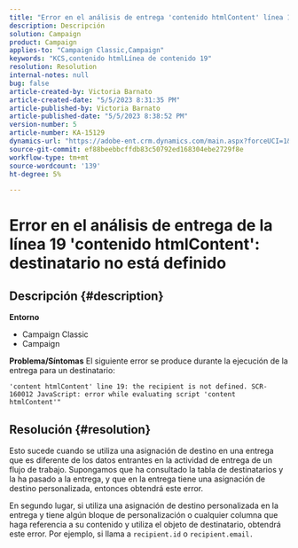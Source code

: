 ```yaml
---
title: "Error en el análisis de entrega 'contenido htmlContent' línea 19: destinatario no está definido"
description: Descripción
solution: Campaign
product: Campaign
applies-to: "Campaign Classic,Campaign"
keywords: "KCS,contenido htmlLínea de contenido 19"
resolution: Resolution
internal-notes: null
bug: false
article-created-by: Victoria Barnato
article-created-date: "5/5/2023 8:31:35 PM"
article-published-by: Victoria Barnato
article-published-date: "5/5/2023 8:38:52 PM"
version-number: 5
article-number: KA-15129
dynamics-url: "https://adobe-ent.crm.dynamics.com/main.aspx?forceUCI=1&pagetype=entityrecord&etn=knowledgearticle&id=0bfdd9cf-83eb-ed11-a7c6-6045bd0065f9"
source-git-commit: ef88beebbcffdb83c50792ed168304ebe2729f8e
workflow-type: tm+mt
source-wordcount: '139'
ht-degree: 5%

---
```


# Error en el análisis de entrega de la línea 19 &#39;contenido htmlContent&#39;: destinatario no está definido

## Descripción {#description}

<b>Entorno</b>
- Campaign Classic
- Campaign


<b>Problema/Síntomas</b>
El siguiente error se produce durante la ejecución de la entrega para un destinatario:

`'content htmlContent' line 19: the recipient is not defined. SCR-160012 JavaScript: error while evaluating script 'content htmlContent'"`


## Resolución {#resolution}


Esto sucede cuando se utiliza una asignación de destino en una entrega que es diferente de los datos entrantes en la actividad de entrega de un flujo de trabajo. Supongamos que ha consultado la tabla de destinatarios y la ha pasado a la entrega, y que en la entrega tiene una asignación de destino personalizada, entonces obtendrá este error.

En segundo lugar, si utiliza una asignación de destino personalizada en la entrega y tiene algún bloque de personalización o cualquier columna que haga referencia a su contenido y utiliza el objeto de destinatario, obtendrá este error. Por ejemplo, si llama a `recipient.id` o `recipient.email.`
